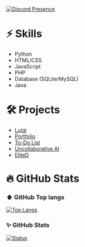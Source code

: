 [![Discord Presence](https://discord.c99.nl/widget/theme-1/691648449967554590.png)](https://discord.com/invite/f5EZpVHeYf)
 
# ⚡ Skills
- Python
- HTML/CSS
- JavaScript
- PHP
- Database (SQLite/MySQL)
- Java

# 🛠️ Projects

- [Luigi](https://luigi.jo-dev.net)
- [Portfolio](https://jo-dev.net)
- [To-Do List](https://dsc.gg/to-do)
- [Uncollaborative AI](https://pythonwolf.itch.io/uncollaborative-ai)
- [EliteD](https://pypi.org/project/EliteD/)

# 🔥 GitHub Stats

### ⬆️ GitHub Top langs 

  [![Top Langs](https://github-readme-stats.vercel.app/api/top-langs/?username=Pythonwolf7734&layout=compact&theme=onedark)](https://github.com/Pythonwolf7734)

### ✨ GitHub Stats
  
  [![Status](https://github-readme-stats.vercel.app/api?username=Pythonwolf7734&show_icons=true&hide_border=true&theme=onedark)](https://github.com/Pythonwolf7734)




